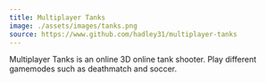 ```yaml
---
title: Multiplayer Tanks
image: ./assets/images/tanks.png
source: https://www.github.com/hadley31/multiplayer-tanks
---
```


Multiplayer Tanks is an online 3D online tank shooter. Play different gamemodes such as deathmatch and soccer.